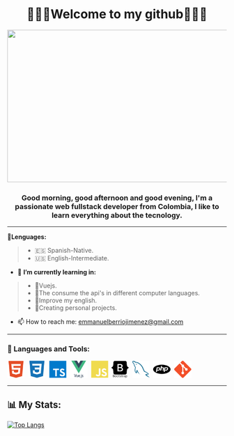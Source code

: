 
<div id="header" align="center">
   <h1 align="center">👨🏻‍💻<b>Welcome to my github</b>👨🏻‍💻</h1> 
    <img src="./img/Banner.png" width="900" height="350" />
  <h3 align="center">Good morning, good afternoon and good evening, I'm a passionate web fullstack developer from Colombia, I like to learn everything about the tecnology.</h3>
</div> 

---

🧠**Lenguages:**
> - 🇪🇸 Spanish-Native.
> - 🇺🇸 English-Intermediate.

- 🌱 **I’m currently learning in:**
 > - 📓Vuejs.
 > - 📓The consume the api's in different computer languages.
 > - 🗽Improve my english.
 > - 🧉Creating personal projects.
 
- 📫 How to reach me: emmanuelberriojimenez@gmail.com
---
<div align="left">
  <h3>🔨 Languages and Tools:</h3>
  <div>
    <img src="https://github.com/devicons/devicon/blob/master/icons/html5/html5-plain.svg" title="HTML5" alt="HTML"
     width="40" height="40"/>&nbsp; 
    <img src="https://github.com/devicons/devicon/blob/master/icons/css3/css3-plain.svg" title="CSS3" alt="CSS3"
     width="40" height="40"/>&nbsp;   
    <img src="https://github.com/devicons/devicon/blob/master/icons/typescript/typescript-original.svg" title="JAVASCRIPT" alt="JAVASCRIPT"
     width="40" height="40"/>&nbsp;
     <img src="https://github.com/devicons/devicon/blob/master/icons/vuejs/vuejs-original-wordmark.svg" title="TYPESCRIPT" alt="TYPESCRIPT"
     width="40" height="40"/>&nbsp;
      <img src="https://github.com/devicons/devicon/blob/master/icons/javascript/javascript-plain.svg" title="VUEJS" alt="VUEJS"
     width="40" height="40"/>&nbsp;
    <img src="https://github.com/devicons/devicon/blob/master/icons/bootstrap/bootstrap-plain-wordmark.svg" title="BOOTSTRAP" alt="BOOTSTRAP"
     width="40" height="40"/>&nbsp;
    <img src="https://github.com/devicons/devicon/blob/master/icons/mysql/mysql-plain.svg" title="MYSQL" alt="MYSQL"
     width="40" height="40"/>&nbsp;
    <img src="https://github.com/devicons/devicon/blob/master/icons/php/php-plain.svg" title="PHP" alt="PHP"
     width="40" height="40"/>&nbsp;
     <img src="https://github.com/devicons/devicon/blob/master/icons/git/git-plain.svg" title="GIT" alt="GIT"
     width="40" height="40"/>&nbsp;
  </div>
</div>

---
## 📊 My Stats:
[![Top Langs](https://github-readme-stats.vercel.app/api/top-langs/?username=Emmanuelxs13&theme=tokyonight)](https://github.com/anuraghazra/github-readme-stats)

